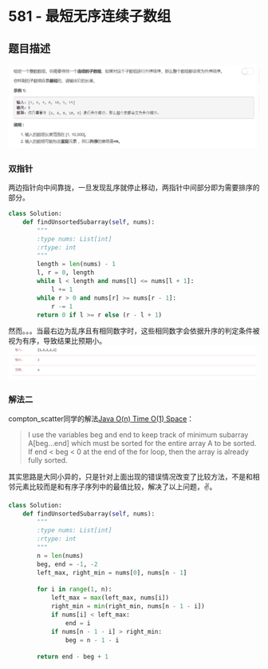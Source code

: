 # 581 - 最短无序连续子数组

## 题目描述
![problem](images/581.png)

### 双指针
两边指针向中间靠拢，一旦发现乱序就停止移动，两指针中间部分即为需要排序的部分。
```python
class Solution:
    def findUnsortedSubarray(self, nums):
        """
        :type nums: List[int]
        :rtype: int
        """
        length = len(nums) - 1
        l, r = 0, length
        while l < length and nums[l] <= nums[l + 1]:
            l += 1
        while r > 0 and nums[r] >= nums[r - 1]:
            r -= 1
        return 0 if l >= r else (r - l + 1)
```
然而。。。当最右边为乱序且有相同数字时，这些相同数字会依据升序的判定条件被视为有序，导致结果比预期小。
![error](images/error.png)


### 解法二
compton_scatter同学的解法[Java O(n) Time O(1) Space](https://leetcode.com/problems/shortest-unsorted-continuous-subarray/discuss/103057/Java-O(n)-Time-O(1)-Space)： 
>I use the variables beg and end to keep track of minimum subarray A[beg...end] which must be sorted for the entire array A to be sorted. If end < beg < 0 at the end of the for loop, then the array is already fully sorted.

其实思路是大同小异的，只是针对上面出现的错误情况改变了比较方法，不是和相邻元素比较而是和有序子序列中的最值比较，解决了以上问题，✌。

```python
class Solution:
    def findUnsortedSubarray(self, nums):
        """
        :type nums: List[int]
        :rtype: int
        """
        n = len(nums)
        beg, end = -1, -2
        left_max, right_min = nums[0], nums[n - 1]

        for i in range(1, n):
            left_max = max(left_max, nums[i])
            right_min = min(right_min, nums[n - 1 - i])
            if nums[i] < left_max:
                end = i
            if nums[n - 1 - i] > right_min: 
                beg = n - 1 - i

        return end - beg + 1
```